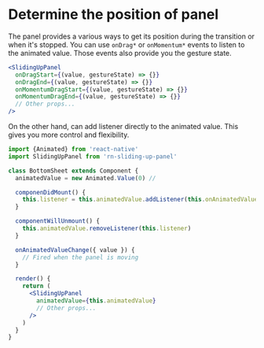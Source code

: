 # Determine the position of panel
The panel provides a various ways to get its position during the transition or when it's stopped. You can use `onDrag*` or `onMomentum*` events to listen to the animated value. Those events also provide you the gesture state.

```jsx
<SlidingUpPanel
  onDragStart={(value, gestureState) => {}}
  onDragEnd={(value, gestureState) => {}}
  onMomentumDragStart={(value, gestureState) => {}}
  onMomentumDragEnd={(value, gestureState) => {}}
  // Other props...
/>
```

On the other hand, can add listener directly to the animated value. This gives you more control and flexibility.


```jsx
import {Animated} from 'react-native'
import SlidingUpPanel from 'rn-sliding-up-panel'

class BottomSheet extends Component {
  animatedValue = new Animated.Value(0) //

  componenDidMount() {
    this.listener = this.animatedValue.addListener(this.onAnimatedValueChange)
  }

  componentWillUnmount() {
    this.animatedValue.removeListener(this.listener)
  }

  onAnimatedValueChange({ value }) {
    // Fired when the panel is moving
  }

  render() {
    return (
      <SlidingUpPanel
        animatedValue={this.animatedValue}
        // Other props...
      />
    )
  }
}
```
